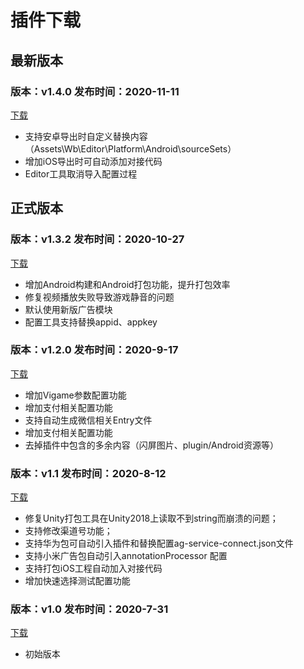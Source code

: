 # 插件下载



## 最新版本
### 版本：v1.4.0 发布时间：2020-11-11

[下载](http://gui.vigame.cn/UniWb/wb/DN_PLUGIN_UNITY_1.4.0.unitypackage)

* 支持安卓导出时自定义替换内容（Assets\Wb\Editor\Platform\Android\sourceSets）
* 增加iOS导出时可自动添加对接代码
* Editor工具取消导入配置过程

## 正式版本
### 版本：v1.3.2 发布时间：2020-10-27

[下载](http://gui.vigame.cn/UniWb/wb/DN_PLUGIN_UNITY_1.3.2.unitypackage)

* 增加Android构建和Android打包功能，提升打包效率
* 修复视频播放失败导致游戏静音的问题
* 默认使用新版广告模块
* 配置工具支持替换appid、appkey

### 版本：v1.2.0 发布时间：2020-9-17

[下载](http://gui.vigame.cn/UniWb/wb/DN_PLUGIN_UNITY_1.2.0.unitypackage)

* 增加Vigame参数配置功能
* 增加支付相关配置功能
* 支持自动生成微信相关Entry文件
* 增加支付相关配置功能
* 去掉插件中包含的多余内容（闪屏图片、plugin/Android资源等）

### 版本：v1.1 发布时间：2020-8-12

[下载](http://gui.vigame.cn/UniWb/wb/DN_PLUGIN_UNITY_1.1.unitypackage)

* 修复Unity打包工具在Unity2018上读取不到string而崩溃的问题；
* 支持修改渠道号功能；
* 支持华为包可自动引入插件和替换配置ag-service-connect.json文件
* 支持小米广告包自动引入annotationProcessor 配置
* 支持打包iOS工程自动加入对接代码
* 增加快速选择测试配置功能

### 版本：v1.0 发布时间：2020-7-31

[下载](http://gui.vigame.cn/UniWb/wb/UniWb.Wb.unitypackage)

* 初始版本

